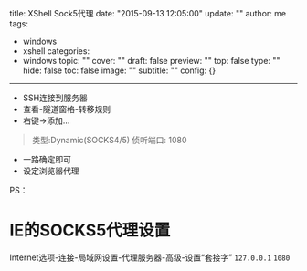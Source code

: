title: XShell Sock5代理
date: "2015-09-13 12:05:00"
update: ""
author: me
tags:
- windows
- xshell
categories:
- windows
topic: ""
cover: ""
draft: false
preview: ""
top: false
type: ""
hide: false
toc: false
image: ""
subtitle: ""
config: {}


---



- SSH连接到服务器
- 查看-隧道窗格-转移规则
- 右键->添加...  
> 类型:Dynamic(SOCKS4/5)
> 侦听端口: 1080
- 一路确定即可
- 设定浏览器代理

PS：
# IE的SOCKS5代理设置
Internet选项-连接-局域网设置-代理服务器-高级-设置“套接字” `127.0.0.1` `1080`
